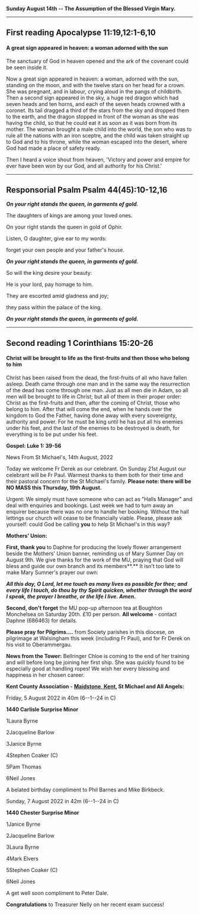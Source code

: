 **Sunday August 14th -- The Assumption of the Blessed Virgin Mary.**

  ----------------------------
  First reading
  Apocalypse 11:19,12:1-6,10
  ----------------------------

#### A great sign appeared in heaven: a woman adorned with the sun

The sanctuary of God in heaven opened and the ark of the covenant could
be seen inside it. 

Now a great sign appeared in heaven: a woman, adorned with the sun,
standing on the moon, and with the twelve stars on her head for a crown.
She was pregnant, and in labour, crying aloud in the pangs of
childbirth. Then a second sign appeared in the sky, a huge red dragon
which had seven heads and ten horns, and each of the seven heads crowned
with a coronet. Its tail dragged a third of the stars from the sky and
dropped them to the earth, and the dragon stopped in front of the woman
as she was having the child, so that he could eat it as soon as it was
born from its mother. The woman brought a male child into the world, the
son who was to rule all the nations with an iron sceptre, and the child
was taken straight up to God and to his throne, while the woman escaped
into the desert, where God had made a place of safety ready.

Then I heard a voice shout from heaven, 'Victory and power and empire
for ever have been won by our God, and all authority for his Christ.'

  -----------------------
  Responsorial Psalm
  Psalm 44(45):10-12,16
  -----------------------

***On your right stands the queen, in garments of gold.***

The daughters of kings are among your loved ones.

On your right stands the queen in gold of Ophir.

Listen, O daughter, give ear to my words:

forget your own people and your father's house.

***On your right stands the queen, in garments of gold.***

So will the king desire your beauty:

He is your lord, pay homage to him.

They are escorted amid gladness and joy;

they pass within the palace of the king.

***On your right stands the queen, in garments of gold.***

  ------------------------
  Second reading
  1 Corinthians 15:20-26
  ------------------------

#### Christ will be brought to life as the first-fruits and then those who belong to him

Christ has been raised from the dead, the first-fruits of all who have
fallen asleep. Death came through one man and in the same way the
resurrection of the dead has come through one man. Just as all men die
in Adam, so all men will be brought to life in Christ; but all of them
in their proper order: Christ as the first-fruits and then, after the
coming of Christ, those who belong to him. After that will come the end,
when he hands over the kingdom to God the Father, having done away with
every sovereignty, authority and power. For he must be king until he has
put all his enemies under his feet, and the last of the enemies to be
destroyed is death, for everything is to be put under his feet.

**Gospel: Luke 1: 39-56**

News From St Michael\'s, 14th August, 2022

Today we welcome Fr Derek as our celebrant. On Sunday 21st August our
celebrant will be Fr Paul. Warmest thanks to them both for their time
and their pastoral concern for the St Michael\'s family. **Please note:
there will be NO MASS this Thursday, 19th August.**

Urgent: We simply must have someone who can act as "Halls Manager" and
deal with enquiries and bookings. Last week we had to turn away an
enquirer because there was no one to handle her booking. Without the
hall lettings our church will cease to be financially viable. Please,
please ask yourself: could God be calling **you** to help St Michael\'s
in this way?

**Mothers\' Union:**

**First, thank you** to Daphne for producing the lovely flower
arrangement beside the Mothers\' Union banner, reminding us of Mary
Sumner Day on August 9th. We give thanks for the work of the MU,
praying that God will bless and guide our own branch and its
members**.** It isn\'t too late to make Mary Sumner\'s prayer our own:

***All this day, O Lord, let me touch as many lives as possible for
thee; and every life I touch, do thou by thy Spirit quicken, whether
through the word I speak, the prayer I breathe, or the life I live.
Amen*.**

**Second, don\'t forget** the MU pop-up afternoon tea at Boughton
Monchelsea on Saturday 20th. £10 per person. **All welcome** - contact
Daphne (686463) for details.

**Please pray** **for Pilgrims....** from Society parishes in this
diocese, on pilgrimage at Walsingham this week (including Fr Paul), and
for Fr Derek on his visit to Oberammergau.

**News from the Tower:** Bellringer Chloe is coming to the end of her
training and will before long be joining her first ship. She was quickly
found to be especially good at handling ropes! We wish her every
blessing and happiness in her chosen career.

**Kent County Association -** [**Maidstone**,
**Kent**](https://dove.cccbr.org.uk/detail.php?tower=12644#_blank)**, St
Michael and All Angels:**

Friday, 5 August 2022 in 40m (6--1--24 in C)

**1440 Carlisle Surprise Minor**

1Laura Byrne

2Jacqueline Barlow

3Janice Byrne

4Stephen Coaker (C)

5Pam Thomas

6Neil Jones

A belated birthday compliment to Phil Barnes and Mike Birkbeck.

Sunday, 7 August 2022 in 42m (6--1--24 in C)

**1440 Chester Surprise Minor**

1Janice Byrne

2Jacqueline Barlow

3Laura Byrne

4Mark Elvers

5Stephen Coaker (C)

6Neil Jones

A get well soon compliment to Peter Dale.

**Congratulations** to Treasurer Nelly on her recent exam success!
